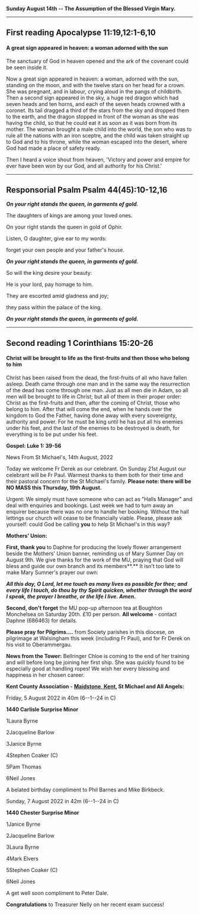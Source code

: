 **Sunday August 14th -- The Assumption of the Blessed Virgin Mary.**

  ----------------------------
  First reading
  Apocalypse 11:19,12:1-6,10
  ----------------------------

#### A great sign appeared in heaven: a woman adorned with the sun

The sanctuary of God in heaven opened and the ark of the covenant could
be seen inside it. 

Now a great sign appeared in heaven: a woman, adorned with the sun,
standing on the moon, and with the twelve stars on her head for a crown.
She was pregnant, and in labour, crying aloud in the pangs of
childbirth. Then a second sign appeared in the sky, a huge red dragon
which had seven heads and ten horns, and each of the seven heads crowned
with a coronet. Its tail dragged a third of the stars from the sky and
dropped them to the earth, and the dragon stopped in front of the woman
as she was having the child, so that he could eat it as soon as it was
born from its mother. The woman brought a male child into the world, the
son who was to rule all the nations with an iron sceptre, and the child
was taken straight up to God and to his throne, while the woman escaped
into the desert, where God had made a place of safety ready.

Then I heard a voice shout from heaven, 'Victory and power and empire
for ever have been won by our God, and all authority for his Christ.'

  -----------------------
  Responsorial Psalm
  Psalm 44(45):10-12,16
  -----------------------

***On your right stands the queen, in garments of gold.***

The daughters of kings are among your loved ones.

On your right stands the queen in gold of Ophir.

Listen, O daughter, give ear to my words:

forget your own people and your father's house.

***On your right stands the queen, in garments of gold.***

So will the king desire your beauty:

He is your lord, pay homage to him.

They are escorted amid gladness and joy;

they pass within the palace of the king.

***On your right stands the queen, in garments of gold.***

  ------------------------
  Second reading
  1 Corinthians 15:20-26
  ------------------------

#### Christ will be brought to life as the first-fruits and then those who belong to him

Christ has been raised from the dead, the first-fruits of all who have
fallen asleep. Death came through one man and in the same way the
resurrection of the dead has come through one man. Just as all men die
in Adam, so all men will be brought to life in Christ; but all of them
in their proper order: Christ as the first-fruits and then, after the
coming of Christ, those who belong to him. After that will come the end,
when he hands over the kingdom to God the Father, having done away with
every sovereignty, authority and power. For he must be king until he has
put all his enemies under his feet, and the last of the enemies to be
destroyed is death, for everything is to be put under his feet.

**Gospel: Luke 1: 39-56**

News From St Michael\'s, 14th August, 2022

Today we welcome Fr Derek as our celebrant. On Sunday 21st August our
celebrant will be Fr Paul. Warmest thanks to them both for their time
and their pastoral concern for the St Michael\'s family. **Please note:
there will be NO MASS this Thursday, 19th August.**

Urgent: We simply must have someone who can act as "Halls Manager" and
deal with enquiries and bookings. Last week we had to turn away an
enquirer because there was no one to handle her booking. Without the
hall lettings our church will cease to be financially viable. Please,
please ask yourself: could God be calling **you** to help St Michael\'s
in this way?

**Mothers\' Union:**

**First, thank you** to Daphne for producing the lovely flower
arrangement beside the Mothers\' Union banner, reminding us of Mary
Sumner Day on August 9th. We give thanks for the work of the MU,
praying that God will bless and guide our own branch and its
members**.** It isn\'t too late to make Mary Sumner\'s prayer our own:

***All this day, O Lord, let me touch as many lives as possible for
thee; and every life I touch, do thou by thy Spirit quicken, whether
through the word I speak, the prayer I breathe, or the life I live.
Amen*.**

**Second, don\'t forget** the MU pop-up afternoon tea at Boughton
Monchelsea on Saturday 20th. £10 per person. **All welcome** - contact
Daphne (686463) for details.

**Please pray** **for Pilgrims....** from Society parishes in this
diocese, on pilgrimage at Walsingham this week (including Fr Paul), and
for Fr Derek on his visit to Oberammergau.

**News from the Tower:** Bellringer Chloe is coming to the end of her
training and will before long be joining her first ship. She was quickly
found to be especially good at handling ropes! We wish her every
blessing and happiness in her chosen career.

**Kent County Association -** [**Maidstone**,
**Kent**](https://dove.cccbr.org.uk/detail.php?tower=12644#_blank)**, St
Michael and All Angels:**

Friday, 5 August 2022 in 40m (6--1--24 in C)

**1440 Carlisle Surprise Minor**

1Laura Byrne

2Jacqueline Barlow

3Janice Byrne

4Stephen Coaker (C)

5Pam Thomas

6Neil Jones

A belated birthday compliment to Phil Barnes and Mike Birkbeck.

Sunday, 7 August 2022 in 42m (6--1--24 in C)

**1440 Chester Surprise Minor**

1Janice Byrne

2Jacqueline Barlow

3Laura Byrne

4Mark Elvers

5Stephen Coaker (C)

6Neil Jones

A get well soon compliment to Peter Dale.

**Congratulations** to Treasurer Nelly on her recent exam success!
